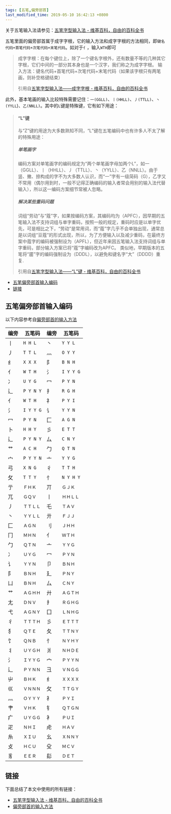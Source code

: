 ```yaml
---
tags: [五笔,偏旁部首]
last_modified_time: 2019-05-10 16:42:13 +0800
---
```


关于五笔输入法请参见：[五笔字型输入法 - 维基百科，自由的百科全书](https://zh.wikipedia.org/wiki/%E4%BA%94%E7%AC%94%E5%AD%97%E5%9E%8B%E8%BE%93%E5%85%A5%E6%B3%95)

五笔里面的偏旁部首属于成字字根，它的输入方法和成字字根的方法相同，即`键名代码+首笔代码+次笔代码+末笔代码`。如对于`亻`，输入`WTH`即可

> 成字字根：在每个键位上，除了一个键名字根外，还有数量不等的几种其它字根，它们中间的一部分其本身也是一个汉字，我们称之为成字字根。 输入方法：键名代码+首笔代码+次笔代码+末笔代码（如果该字根只有两笔画，则补空格键结束）
>
> 引用自[五笔字型输入法——成字字根 - 维基百科，自由的百科全书](https://zh.wikipedia.org/wiki/%e4%ba%94%e7%ac%94%e5%ad%97%e5%9e%8b%e8%be%93%e5%85%a5%e6%b3%95#成字字根)


此外，基本笔画的输入比较特殊需要记住：`一(GGLL)`、`丨(HHLL)`、`丿(TTLL)`、`丶(YYLL`)、`乙(NNLL)`。其中的`L`键是特殊键，它有如下用途：
> #### “L”键
>
> 与“Z”键的用途为大多数熟知不同，“L”键在五笔编码中也有许多人不太了解的特殊用途：
> 
> ##### 单笔画字
> 编码方案对单笔画字的编码规定为“两个单笔画字母加两个L”，如一（GGLL）、丨（HHLL）、丿（TTLL）、丶（YYLL）、乙（NNLL）。由于竖、撇、捺构成的字不为大多数人认识，而“一”字有一级简码（G），乙字又不常用（偶尔用到时，一般不记得正确编码的输入者常会用别的输入法代替输入），所以这一编码方案细节常被人忽略。
> ##### 解决某些重码问题
> 词组“劳动”与“蔻”字，如果按编码方案，其编码均为（APFC），因早期的五笔输入法不支持词组与单字重码，按照一般的规定，重码时应是以单字优先，可是相比之下，“劳动”是常用词，而“蔻”字几乎不会单独出现，通常总是以词组“豆蔻”的形式出现，所以，为了方便输入以及减少重码，在最终方案中蔻字的编码被强制设为（APFL），但近年来因五笔输入法支持词组与单字重码，部分输入方案已将“蔻”字编码改为APFC。
> 类似地，早期版本的五笔将“靥”字的编码强制设为（DDDL），以避免和键名字“大”（DDDD）重复.
>
> 引用自[五笔字型输入法——“L”键 - 维基百科，自由的百科全书](https://zh.wikipedia.org/wiki/%e4%ba%94%e7%ac%94%e5%ad%97%e5%9e%8b%e8%be%93%e5%85%a5%e6%b3%95#「L」键)

<p id="markdown-toc"></p>
<!-- vim-markdown-toc gfm -->

* [五笔偏旁部首输入编码](#五笔偏旁部首输入编码)
* [链接](#链接)

<!-- vim-markdown-toc -->

## 五笔偏旁部首输入编码

以下内容参考自[偏旁部首的输入方法](http://www.wubizi.net/jiaoxue/pianpang.html)

| 编旁 | 五笔码     | 编旁 | 五笔码     |
|------|------------|------|------------|
| 丨   | `H H L`    | 丶   | `Y Y L`    |
| 丿   | `T T L`    | 灬   | `O Y Y`    |
| 纟   | `X X X`    | 阝   | `B N H`    |
| 亻   | `W T H`    | 氵   | `I Y Y G`  |
| 冫   | `U Y G`    | 冖   | `P Y N`    |
| 辶   | `P Y N Y`  | 扌   | `R G H`    |
| 亻   | `W T H`    | 礻   | `P Y I`    |
| 氵   | `I Y Y G`  | 讠   | `Y Y N`    |
| 冖   | `P Y N`    | 匚   | `A G N`    |
| 卜   | `H H Y`    | 彡   | `E T T`    |
| 辶   | `P Y N Y`  | 厶   | `C N Y`    |
| 艹   | `A C H`    | 勹   | `Q T N`    |
| 宀   | `P Y Y N`  | 亠   | `Y Y G`    |
| 弓   | `X N G`    | 彳   | `T T H`    |
| 攵   | `T T Y`    | 忄   | `N Y H Y`  |
| 亍   | `ＦＨＫ`   | 丌   | `ＧＪＫ`   |
| 兀   | `ＧＱＶ`   | 丨   | `ＨＨＬＬ` |
| 丿   | `ＴＴＬＬ` | 乇   | `ＴＡＶ`   |
| 丶   | `ＹＹＬＬ` | 亓   | `ＦＪＪ`   |
| 匚   | `ＡＧＮ`   | 刂   | `ＪＨＨ`   |
| 冂   | `ＭＨＮ`   | 亻   | `ＷＴＨ`   |
| 勹   | `ＱＴＮ`   | 亠   | `ＹＹＧ`   |
| 冫   | `ＵＹＧ`   | 冖   | `ＰＹＮ`   |
| 讠   | `ＹＹＮ`   | 卩   | `ＢＮＨ`   |
| 阝   | `ＢＮＨ`   | 廴   | `ＰＮＹ`   |
| 凵   | `ＢＮＨ`   | 厶   | `ＣＮＹ`   |
| 艹   | `ＡＧＨＨ` | 廾   | `ＡＧＴＨ` |
| 尢   | `ＤＮＶ`   | 扌   | `ＲＧＨＧ` |
| 弋   | `ＡＧＮＹ` | 囗   | `ＬＮＨＧ` |
| 彳   | `ＴＴＴＨ` | 彡   | `ＥＴＴＴ` |
| 犭   | `ＱＴＥ`   | 夂   | `ＴＴＮＹ` |
| 饣   | `ＱＮＢ`   | 忄   | `ＮＹＨＹ` |
| 丬   | `ＵＹＧＨ` | 爿   | `ＮＨＤＥ` |
| 氵   | `ＩＹＹＧ` | 宀   | `ＰＹＹＮ` |
| 辶   | `ＰＹＮＮ` | 彐   | `ＶＮＧＧ` |
| 屮   | `ＢＨＫ`   | 纟   | `ＸＸＸＸ` |
| 巛   | `ＶＮＮＮ` | 攵   | `ＴＴＧＹ` |
| 灬   | `ＯＹＹＹ` | 礻   | `ＰＹＩ`   |
| 肀   | `ＶＨＫ`   | 钅   | `ＱＴＧＮ` |
| 疒   | `ＵＹＧＧ` | 衤   | `ＰＵＩ`   |
| 疋   | `ＮＨＩ`   | 虍   | `ＨＡＶ`   |
| 糸   | `ＸＩＵ`   | 幺   | `ＸＮＮＹ` |
| 攴   | `ＨＣＵ`   | 殳   | `ＭＣＶ`   |
| 豸   | `ＥＥＲ`   | 髟   | `ＤＥＴ`   |

## 链接
下面总结了本文中使用的所有链接：

<!-- link start -->

* [五笔字型输入法 - 维基百科，自由的百科全书](https://zh.wikipedia.org/wiki/%E4%BA%94%E7%AC%94%E5%AD%97%E5%9E%8B%E8%BE%93%E5%85%A5%E6%B3%95)
* [偏旁部首的输入方法](http://www.wubizi.net/jiaoxue/pianpang.html)
<!-- link end -->
